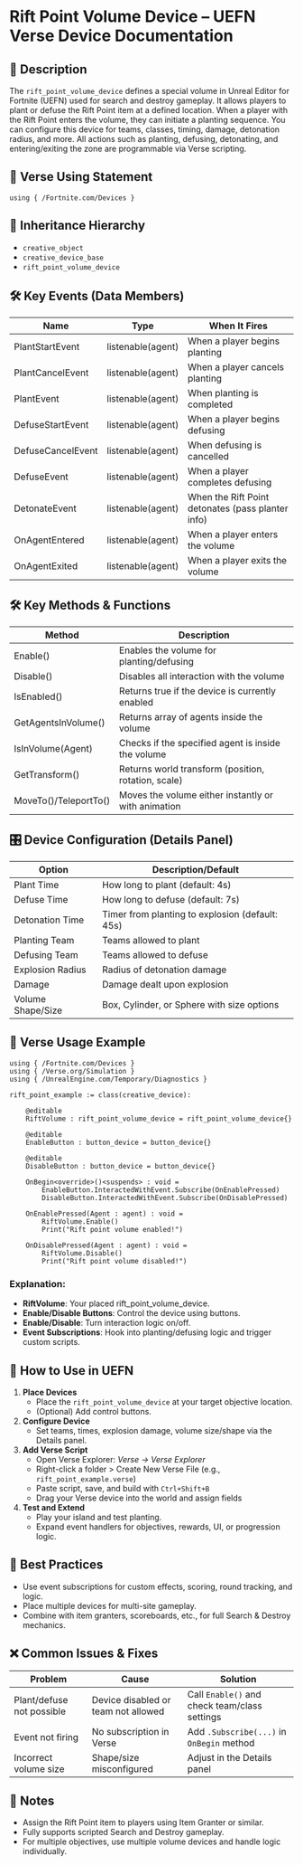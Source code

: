 # Rift Point Volume Device – UEFN Verse Device Documentation

## 🔹 Description
The `rift_point_volume_device` defines a special volume in Unreal Editor for Fortnite (UEFN) used for search and destroy gameplay. It allows players to plant or defuse the Rift Point item at a defined location. When a player with the Rift Point enters the volume, they can initiate a planting sequence. You can configure this device for teams, classes, timing, damage, detonation radius, and more. All actions such as planting, defusing, detonating, and entering/exiting the zone are programmable via Verse scripting.

## 🧱 Verse Using Statement
```verse
using { /Fortnite.com/Devices }
```

## 🔗 Inheritance Hierarchy
- `creative_object`
- `creative_device_base`
- `rift_point_volume_device`

## 🛠️ Key Events (Data Members)
| Name              | Type                | When It Fires                                      |
|-------------------|---------------------|----------------------------------------------------|
| PlantStartEvent   | listenable(agent)   | When a player begins planting                      |
| PlantCancelEvent  | listenable(agent)   | When a player cancels planting                    |
| PlantEvent        | listenable(agent)   | When planting is completed                        |
| DefuseStartEvent  | listenable(agent)   | When a player begins defusing                     |
| DefuseCancelEvent | listenable(agent)   | When defusing is cancelled                        |
| DefuseEvent       | listenable(agent)   | When a player completes defusing                  |
| DetonateEvent     | listenable(agent)   | When the Rift Point detonates (pass planter info) |
| OnAgentEntered    | listenable(agent)   | When a player enters the volume                   |
| OnAgentExited     | listenable(agent)   | When a player exits the volume                    |

## 🛠️ Key Methods & Functions
| Method               | Description                                               |
|----------------------|-----------------------------------------------------------|
| Enable()             | Enables the volume for planting/defusing                 |
| Disable()            | Disables all interaction with the volume                 |
| IsEnabled()          | Returns true if the device is currently enabled          |
| GetAgentsInVolume()  | Returns array of agents inside the volume                |
| IsInVolume(Agent)    | Checks if the specified agent is inside the volume       |
| GetTransform()       | Returns world transform (position, rotation, scale)      |
| MoveTo()/TeleportTo()| Moves the volume either instantly or with animation      |

## 🎛 Device Configuration (Details Panel)
| Option            | Description/Default                                      |
|-------------------|-----------------------------------------------------------|
| Plant Time        | How long to plant (default: 4s)                          |
| Defuse Time       | How long to defuse (default: 7s)                         |
| Detonation Time   | Timer from planting to explosion (default: 45s)          |
| Planting Team     | Teams allowed to plant                                   |
| Defusing Team     | Teams allowed to defuse                                  |
| Explosion Radius  | Radius of detonation damage                              |
| Damage            | Damage dealt upon explosion                              |
| Volume Shape/Size | Box, Cylinder, or Sphere with size options               |

## 🧰 Verse Usage Example
```verse
using { /Fortnite.com/Devices }
using { /Verse.org/Simulation }
using { /UnrealEngine.com/Temporary/Diagnostics }

rift_point_example := class(creative_device):

    @editable
    RiftVolume : rift_point_volume_device = rift_point_volume_device{}

    @editable
    EnableButton : button_device = button_device{}

    @editable
    DisableButton : button_device = button_device{}

    OnBegin<override>()<suspends> : void =
        EnableButton.InteractedWithEvent.Subscribe(OnEnablePressed)
        DisableButton.InteractedWithEvent.Subscribe(OnDisablePressed)

    OnEnablePressed(Agent : agent) : void =
        RiftVolume.Enable()
        Print("Rift point volume enabled!")

    OnDisablePressed(Agent : agent) : void =
        RiftVolume.Disable()
        Print("Rift point volume disabled!")
```

### Explanation:
- **RiftVolume**: Your placed rift_point_volume_device.
- **Enable/Disable Buttons**: Control the device using buttons.
- **Enable/Disable**: Turn interaction logic on/off.
- **Event Subscriptions**: Hook into planting/defusing logic and trigger custom scripts.

## 🔢 How to Use in UEFN
1. **Place Devices**
    - Place the `rift_point_volume_device` at your target objective location.
    - (Optional) Add control buttons.
2. **Configure Device**
    - Set teams, times, explosion damage, volume size/shape via the Details panel.
3. **Add Verse Script**
    - Open Verse Explorer: *Verse → Verse Explorer*
    - Right-click a folder > Create New Verse File (e.g., `rift_point_example.verse`)
    - Paste script, save, and build with `Ctrl+Shift+B`
    - Drag your Verse device into the world and assign fields
4. **Test and Extend**
    - Play your island and test planting.
    - Expand event handlers for objectives, rewards, UI, or progression logic.

## 🧠 Best Practices
- Use event subscriptions for custom effects, scoring, round tracking, and logic.
- Place multiple devices for multi-site gameplay.
- Combine with item granters, scoreboards, etc., for full Search & Destroy mechanics.

## ❌ Common Issues & Fixes
| Problem                   | Cause                                 | Solution                                        |
|---------------------------|----------------------------------------|-------------------------------------------------|
| Plant/defuse not possible | Device disabled or team not allowed   | Call `Enable()` and check team/class settings  |
| Event not firing          | No subscription in Verse              | Add `.Subscribe(...)` in `OnBegin` method      |
| Incorrect volume size     | Shape/size misconfigured              | Adjust in the Details panel                    |

## 📅 Notes
- Assign the Rift Point item to players using Item Granter or similar.
- Fully supports scripted Search and Destroy gameplay.
- For multiple objectives, use multiple volume devices and handle logic individually.

